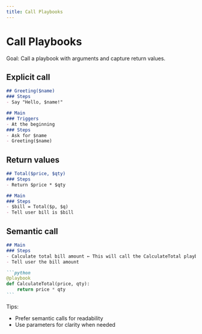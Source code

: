```yaml
---
title: Call Playbooks
---
```


# Call Playbooks

Goal: Call a playbook with arguments and capture return values.

## Explicit call

```markdown
## Greeting($name)
### Steps
- Say "Hello, $name!"

## Main
### Triggers
- At the beginning
### Steps
- Ask for $name
- Greeting($name)
```

## Return values

```markdown
## Total($price, $qty)
### Steps
- Return $price * $qty

## Main
### Steps
- $bill = Total($p, $q)
- Tell user bill is $bill
```

## Semantic call

````markdown
## Main
### Steps
- Calculate total bill amount ← This will call the CalculateTotal playbook
- Tell user the bill amount

```python
@playbook
def CalculateTotal(price, qty):
    return price * qty
```
````

Tips:

- Prefer semantic calls for readability
- Use parameters for clarity when needed

